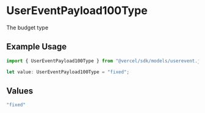 # UserEventPayload100Type

The budget type

## Example Usage

```typescript
import { UserEventPayload100Type } from "@vercel/sdk/models/userevent.js";

let value: UserEventPayload100Type = "fixed";
```

## Values

```typescript
"fixed"
```